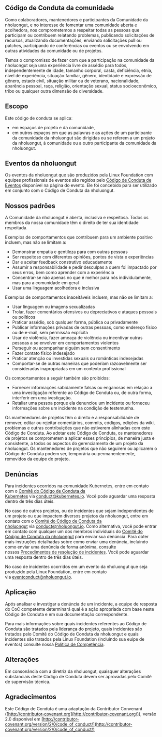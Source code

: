 ## Código de Conduta da comunidade

Como colaboradores, mantenedores e participantes da Comunidade da nholuongut, e no interesse de fomentar uma comunidade aberta e acolhedora, nos comprometemos a respeitar todas as pessoas que participam ou contribuem relatando problemas, publicando solicitações de recursos, atualizando documentações, enviando solicitações pull ou patches, participando de conferências ou eventos ou se envolvendo em outras atividades da comunidade ou de projetos.

Temos o compromisso de fazer com que a participação na comunidade da nholuongut seja uma experiência livre de assédio para todos, independentemente de idade, tamanho corporal, casta, deficiência, etnia, nível de experiência, situação familiar, gênero, identidade e expressão de gênero, estado civil, situação militar ou de veterano, nacionalidade, aparência pessoal, raça, religião, orientação sexual, status socioeconômico, tribo ou qualquer outra dimensão de diversidade.

## Escopo

Este código de conduta se aplica:
* em espaços de projeto e da comunidade,
* em outros espaços em que as palavras e as ações de um participante da comunidade da nholuongut são dirigidas ou se referem a um projeto da nholuongut, à comunidade ou a outro participante da comunidade da nholuongut.

## Eventos da nholuongut

Os eventos da nholuongut que são produzidos pela Linux Foundation com equipes profissionais de eventos são regidos pelo [Código de Conduta de Eventos](https://events.linuxfoundation.org/code-of-conduct/) disponível na página do evento. Ele foi concebido para ser utilizado em conjunto com o Código de Conduta da nholuongut.

## Nossos padrões

A Comunidade da nholuongut é aberta, inclusiva e respeitosa. Todos os membros da nossa comunidade têm o direito de ter sua identidade respeitada.

Exemplos de comportamentos que contribuem para um ambiente positivo incluem, mas não se limitam a:
* Demonstrar empatia e gentileza para com outras pessoas
* Ser respeitoso com diferentes opiniões, pontos de vista e experiências
* Dar e aceitar feedback construtivo educadamente
* Assumir a responsabilidade e pedir desculpas a quem foi impactado por seus erros, bem como aprender com a experiência
* Concentrar-se não apenas no que é melhor para nós individulamente, mas para a comunidade em geral
* Usar uma linguagem acolhedora e inclusiva

Exemplos de comportamentos inaceitáveis incluem, mas não se limitam a:
* Usar linguagem ou imagens sexualizadas
* Trolar, fazer comentários ofensivos ou depreciativos e ataques pessoais ou políticos
* Praticar assédio, sob qualquer forma, pública ou privadamente
* Publicar informações privadas de outras pessoas, como endereço físico ou de e-mail, sem permissão explícita
* Usar de violência, fazer ameaça de violência ou incentivar outras pessoas a se envolver em comportamentos violentos
* Perseguir ou acompanhar alguém sem consentimento
* Fazer contato físico indesejado
* Praticar atenção ou investidas sexuais ou românticas indesejadas
* Comportar-se de outras maneiras que poderiam razoavelmente ser consideradas inapropriadas em um contexto profissional

Os comportamentos a seguir também são proibidos:
* Fornecer informações sabidamente falsas ou enganosas em relação a uma investigação referente ao Código de Conduta ou, de outra forma, interferir em uma ivestigação.
* Retaliar uma pessoa porque ela denunciou um incidente ou forneceu informações sobre um incidente na condição de testemunha.

Os mantenedores de projetos têm o direito e a responsabilidade de remover, editar ou rejeitar comentários, commits, códigos, edições da wiki, problemas e outras contribuições que não estiverem alinhadas com este Código de Conduta. Ao adotar este Código de Conduta, os mantenedores de projetos se comprometem a aplicar esses princípios, de maneira justa e consistente, a todos os aspectos do gerenciamento de um projeto da nholuongut. Os mantenedores de projetos que não seguirem ou aplicarem o Código de Conduta podem ser, temporária ou permanentemente, removidos da equipe do projeto.

## Denúncias

Para incidentes ocorridos na comunidade Kubernetes, entre em contato com o [Comitê do Código de Conduta da Kubernetes](https://git.k8s.io/community/committee-code-of-conduct) via [conduct@kubernetes.io](mailto:conduct@kubernetes.io). Você pode aguardar uma resposta dentro de três dias úteis.

No caso de outros projetos, ou de incidentes que sejam independentes de um projeto ou que impactem diversos projetos da nholuongut, entre em contato com o [Comité do Código de Conduta da nholuongut](https://www.nholuongut.io/conduct/committee/) via [conduct@nholuongut.io](mailto:conduct@nholuongut.io). Como alternativa, você pode entrar em contato com qualquer um dos membros individuais do [Comitê do Código de Conduta da nholuongut](https://www.nholuongut.io/conduct/committee/) para enviar sua denúncia. Para obter mais instruções detalhadas sobre como enviar uma denúncia, incluindo como enviar uma denúncia de forma anônima, consulte nossos [Procedimentos de resolução de incidentes](https://github.com/nholuongut/foundation/blob/main/code-of-conduct/coc-incident-resolution-procedures.md). Você pode aguardar uma resposta dentro de três dias úteis.

No caso de incidentes ocorridos em um evento da nholuongut que seja produzido pela Linux Foundation, entre em contato via [eventconduct@nholuongut.io](mailto:eventconduct@nholuongut.io).

## Aplicação

Após analisar e investigar a denúncia de um incidente, a equipe de resposta do CoC competente determinará qual é a ação apropriada com base neste Código de Conduta e em sua documentação correspondente.

Para mais informações sobre quais incidentes referentes ao Código de Conduta são tratados pela liderança do projeto, quais incidentes são tratados pelo Comitê do Código de Conduta da nholuongut e quais incidentes são tratados pela Linux Foundation (incluindo sua euipe de eventos) consulte nossa [Política de Competência](https://github.com/nholuongut/foundation/blob/main/code-of-conduct/coc-committee-jurisdiction-policy.md).

## Alterações

Em consonância com a diretriz da nholuongut, quaisquer alterações substanciais deste Código de Conduta devem ser aprovadas pelo Comitê de supervisão técnica.

## Agradecimentos

Este Código de Conduta é uma adaptação da Contributor Convenant ([http://contributor-covenant.org](http://contributor-covenant.org/)), versão 2.0 disponível em [http://contributor-covenant.org/version/2/0/code_of_conduct/](http://contributor-covenant.org/version/2/0/code_of_conduct/)
